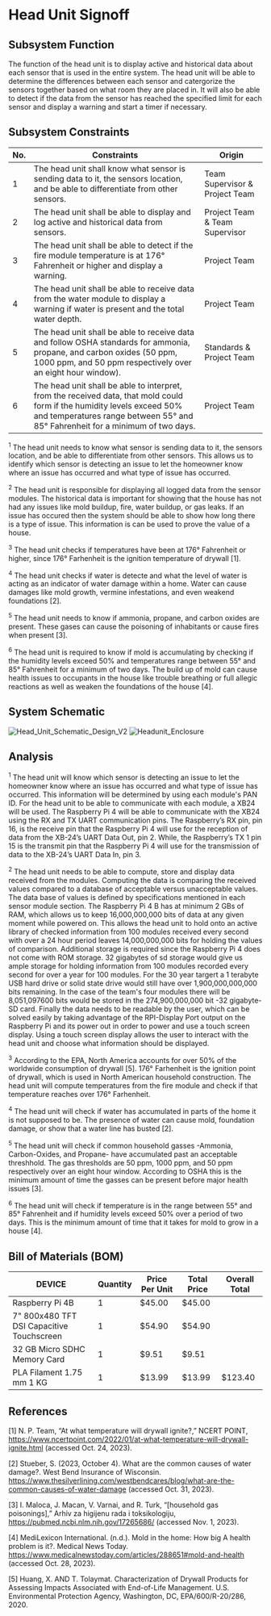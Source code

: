 # Head Unit Signoff

## Subsystem Function
The function of the head unit is to display active and historical data about each sensor that is used in the entire system. The head unit will be able to determine the differences between each sensor and catergorize the sensors together based on what room they are placed in. It will also be able to detect if the data from the sensor has reached the specified limit for each sensor and display a warning and start a timer if necessary. 

## Subsystem Constraints
| No. | Constraints | Origin |
| --- | ----------- | ------ |
|  1  | The head unit shall know what sensor is sending data to it, the sensors location, and be able to differentiate from other sensors. | Team Supervisor & Project Team |
|  2  | The head unit shall be able to display and log active and historical data from sensors. | Project Team & Team Supervisor |
|  3  | The head unit shall be able to detect if the fire module temperature is at 176&#176; Fahrenheit or higher and display a warning. | Project Team |
|  4  | The head unit shall be able to receive data from the water module to display a warning if water is present and the total water depth. | Project Team |
|  5  | The head unit shall be able to receive data and follow OSHA standards for ammonia, propane, and carbon oxides (50 ppm, 1000 ppm, and 50 ppm respectively over an eight hour window). | Standards & Project Team |
|  6  | The head unit shall be able to interpret, from the received data, that mold could form if the humidity levels exceed 50% and temperatures range between 55&#176; and 85&#176; Fahrenheit for a minimum of two days. | Project Team |

<sup>1</sup> The head unit needs to know what sensor is sending data to it, the sensors location, and be able to differentiate from other sensors. This allows us to identify which sensor is detecting an issue to let the homeowner know where an issue has occurred and what type of issue has occurred. 

<sup>2</sup> The head unit is responsible for displaying all logged data from the sensor modules. The historical data is important for showing that the house has not had any issues like mold buildup, fire, water buildup, or gas leaks. If an issue has occured then the system should be able to show how long there is a type of issue. This information is can be used to prove the value of a house.

<sup>3</sup> The head unit checks if temperatures have been at 176&#176; Fahrenheit or higher, since 176&#176; Farhenheit is the ignition temperature of drywall [1]. 

<sup>4</sup> The head unit checks if water is detecte and what the level of water is acting as an indicator of water damage within a home. Water can cause damages like mold growth, vermine infestations, and even weakend foundations [2].

<sup>5</sup> The head unit needs to know if ammonia, propane, and carbon oxides are present. These gases can cause the poisoning of inhabitants or cause fires when present [3]. 

<sup>6</sup> The head unit is required to know if mold is accumulating by checking if the humidity levels exceed 50% and temperatures range between 55&#176; and 85&#176; Fahrenheit for a minimum of two days. The build up of mold can cause health issues to occupants in the house like trouble breathing or full allegic reactions as well as weaken the foundations of the house [4]. 

## System Schematic

![Head_Unit_Schematic_Design_V2](https://github.com/jacksonrwoodard/HouseHealthMonitoring/assets/129080386/b23fee8a-9346-4b98-840e-78da58318e56)
![Headunit_Enclosure](https://github.com/jacksonrwoodard/HouseHealthMonitoring/assets/129080386/9e5e6d08-45b7-4ee6-91a9-da3918291e44)


## Analysis

<sup>1</sup> The head unit will know which sensor is detecting an issue to let the homeowner know where an issue has occurred and what type of issue has occurred. This information will be determined by using each module's PAN ID. For the head unit to be able to communicate with each module, a XB24 will be used. The Raspberry Pi 4 will be able to communicate with the XB24 using the RX and TX UART communication pins. The Raspberry’s RX pin, pin 16, is the receive pin that the Raspberry Pi 4 will use for the reception of data from the XB-24’s UART Data Out, pin 2. While, the Raspberry’s TX 1 pin 15 is the transmit pin that the Raspberry Pi 4 will use for the transmission of data to the XB-24’s UART Data In, pin 3. 

<sup>2</sup> The head unit needs to be able to compute, store and display data received from the modules. Computing the data is comparing the received values compared to a database of acceptable versus unacceptable values.
The data base of values is defined by specifications mentioned in each sensor module section. The Raspberry Pi 4 B has at minimum 2 GBs of RAM, which allows us to keep 16,000,000,000 bits of data at any given moment while powered on. This allows the head unit to hold onto an active library of checked information from 100 modules received every second with over a 24 hour period leaves 14,000,000,000 bits for holding the values of comparison. Additional storage is required since the Raspberry Pi 4 does not come with ROM storage. 32 gigabytes of sd storage would give us ample storage for holding information from 100 modules recorded every second for over a year for 100 modules. For the 30 year targert a 1 terabyte USB hard drive or solid state drive would still have over 1,900,000,000,000 bits remaining. In the case of the team's four modules there will be 8,051,097600 bits would be stored in the 274,900,000,000 bit -32 gigabyte- SD card. Finally the data needs to be readable by the user, which can be solved easily by taking advantage of the RPI-Display Port output on the Raspberry Pi and its power out in order to power and use a touch screen display. Using a touch screen display allows the user to interact with the head unit and choose what information should be displayed. 

<sup>3</sup> According to the EPA, North America accounts for over 50% of the worldwide consumption of drywall [5].  176&#176; Farhenheit is the ignition point of drywall, which is used in North American household construction. The head unit will compute temperatures from the fire module and check if that temperature reaches over 176&#176; Farhenheit.

<sup>4</sup> The head unit will check if water has accumulated in parts of the home it is not supposed to be. The presence of water can cause mold, foundation damage, or show that a water line has busted [2].

<sup>5</sup> The head unit will check if common household gasses -Ammonia, Carbon-Oxides, and Propane- have accumulated past an acceptable threshhold. The gas thresholds are 50 ppm, 1000 ppm, and 50 ppm respectively over an eight hour window. According to OSHA this is the minimum amount of time the gasses can be present before major health issues [3].

<sup>6</sup> The head unit will check if temperature is in the range between 55&#176; and 85&#176; Fahrenheit and if humidity levels exceed 50% over a period of two days. This is the minimum amount of time that it takes for mold to grow in a house [4].

## Bill of Materials (BOM)

| DEVICE | Quantity | Price Per Unit | Total Price | Overall Total |
| ------ | -------- | -------------- | ----------- | ----- |
| Raspberry Pi 4B | 1 | $45.00 | $45.00 | |
| 7" 800x480 TFT DSI Capacitive Touchscreen | 1 | $54.90 | $54.90 | |
| 32 GB Micro SDHC Memory Card | 1 | $9.51 | $9.51|  |
| PLA Filament 1.75 mm 1 KG | 1 | $13.99 | $13.99 | $123.40 |


## References
[1] N. P. Team, “At what temperature will drywall ignite?,” NCERT POINT, https://www.ncertpoint.com/2022/01/at-what-temperature-will-drywall-ignite.html (accessed Oct. 24, 2023).

[2] Stueber, S. (2023, October 4). What are the common causes of water damage?. West Bend Insurance of Wisconsin. https://www.thesilverlining.com/westbendcares/blog/what-are-the-common-causes-of-water-damage (accessed Oct. 31, 2023).

[3] I. Maloca, J. Macan, V. Varnai, and R. Turk, “[household gas poisonings],” Arhiv za higijenu rada i toksikologiju, https://pubmed.ncbi.nlm.nih.gov/17265686/ (accessed Nov. 1, 2023).

[4] MediLexicon International. (n.d.). Mold in the home: How big A health problem is it?. Medical News Today. https://www.medicalnewstoday.com/articles/288651#mold-and-health (accessed Oct. 28, 2023).

[5] Huang, X. AND T. Tolaymat. Characterization of Drywall Products for Assessing Impacts Associated with End-of-Life Management. U.S. Environmental Protection Agency, Washington, DC, EPA/600/R-20/286, 2020.
